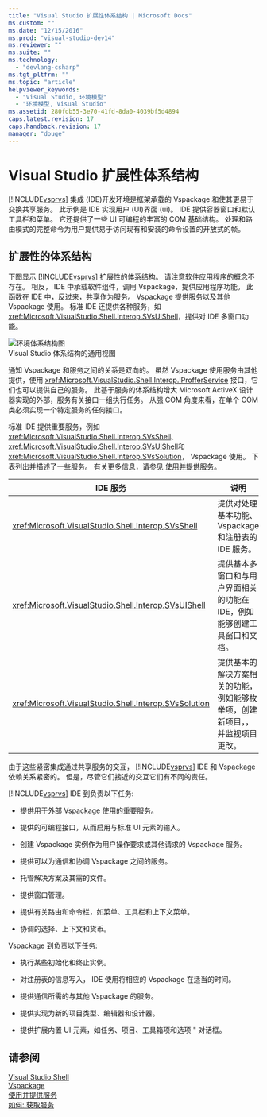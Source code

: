 ```yaml
---
title: "Visual Studio 扩展性体系结构 | Microsoft Docs"
ms.custom: ""
ms.date: "12/15/2016"
ms.prod: "visual-studio-dev14"
ms.reviewer: ""
ms.suite: ""
ms.technology: 
  - "devlang-csharp"
ms.tgt_pltfrm: ""
ms.topic: "article"
helpviewer_keywords: 
  - "Visual Studio, 环境模型"
  - "环境模型, Visual Studio"
ms.assetid: 280fdb55-3e70-41fd-8da0-4039bf5d4894
caps.latest.revision: 17
caps.handback.revision: 17
manager: "douge"
---
```

# Visual Studio 扩展性体系结构
[!INCLUDE[vsprvs](../code-quality/includes/vsprvs_md.md)] 集成 \(IDE\)开发环境是框架承载的 Vspackage 和使其更易于交换共享服务。  此示例是 IDE 实现用户 \(UI\)界面 \(ui\)。  IDE 提供容器窗口和默认工具栏和菜单。  它还提供了一些 UI 可编程的丰富的 COM 基础结构。  处理和路由模式的完整命令为用户提供易于访问现有和安装的命令设置的开放式的帧。  
  
## 扩展性的体系结构  
 下图显示 [!INCLUDE[vsprvs](../code-quality/includes/vsprvs_md.md)] 扩展性的体系结构。  请注意软件应用程序的概念不存在。  相反， IDE 中承载软件组件，调用 Vspackage，提供应用程序功能。  此函数在 IDE 中，反过来，共享作为服务。  Vspackage 提供服务以及其他 Vspackage 使用。  标准 IDE 还提供各种服务，如 <xref:Microsoft.VisualStudio.Shell.Interop.SVsUIShell>，提供对 IDE 多窗口功能。  
  
 ![环境体系结构图](~/docs/extensibility/internals/media/environment.gif "environment")  
Visual Studio 体系结构的通用视图  
  
 通知 Vspackage 和服务之间的关系是双向的。  虽然 Vspackage 使用服务由其他提供，使用 <xref:Microsoft.VisualStudio.Shell.Interop.IProfferService> 接口，它们也可以提供自己的服务。  此基于服务的体系结构增大 Microsoft ActiveX 设计器实现的外部，服务有关接口一组执行任务。  从强 COM 角度来看，在单个 COM 类必须实现一个特定服务的任何接口。  
  
 标准 IDE 提供重要服务，例如 <xref:Microsoft.VisualStudio.Shell.Interop.SVsShell>、 <xref:Microsoft.VisualStudio.Shell.Interop.SVsUIShell>和 <xref:Microsoft.VisualStudio.Shell.Interop.SVsSolution>， Vspackage 使用。  下表列出并描述了一些服务。  有关更多信息，请参见 [使用并提供服务](../extensibility/using-and-providing-services.md)。  
  
|IDE 服务|说明|  
|------------|--------|  
|<xref:Microsoft.VisualStudio.Shell.Interop.SVsShell>|提供对处理基本功能、 Vspackage 和注册表的 IDE 服务。|  
|<xref:Microsoft.VisualStudio.Shell.Interop.SVsUIShell>|提供基本多窗口和与用户界面相关的功能在 IDE，例如能够创建工具窗口和文档。|  
|<xref:Microsoft.VisualStudio.Shell.Interop.SVsSolution>|提供基本的解决方案相关的功能，例如能够枚举项，创建新项目，，并监视项目更改。|  
  
 由于这些紧密集成通过共享服务的交互， [!INCLUDE[vsprvs](../code-quality/includes/vsprvs_md.md)] IDE 和 Vspackage 依赖关系紧密的。  但是，尽管它们接近的交互它们有不同的责任。  
  
 [!INCLUDE[vsprvs](../code-quality/includes/vsprvs_md.md)] IDE 到负责以下任务:  
  
-   提供用于外部 Vspackage 使用的重要服务。  
  
-   提供的可编程接口，从而启用与标准 UI 元素的输入。  
  
-   创建 Vspackage 实例作为用户操作要求或其他请求的 Vspackage 服务。  
  
-   提供可以为通信和协调 Vspackage 之间的服务。  
  
-   托管解决方案及其需的文件。  
  
-   提供窗口管理。  
  
-   提供有关路由和命令栏，如菜单、工具栏和上下文菜单。  
  
-   协调的选择、上下文和货币。  
  
 Vspackage 到负责以下任务:  
  
-   执行某些初始化和终止实例。  
  
-   对注册表的信息写入， IDE 使用将相应的 Vspackage 在适当的时间。  
  
-   提供通信所需的与其他 Vspackage 的服务。  
  
-   提供实现为新的项目类型、编辑器和设计器。  
  
-   提供扩展内置 UI 元素，如任务、项目、工具箱项和选项 " 对话框。  
  
## 请参阅  
 [Visual Studio Shell](../extensibility/internals/visual-studio-shell.md)   
 [Vspackage](../extensibility/internals/vspackages.md)   
 [使用并提供服务](../extensibility/using-and-providing-services.md)   
 [如何: 获取服务](../Topic/How%20to:%20Get%20a%20Service.md)